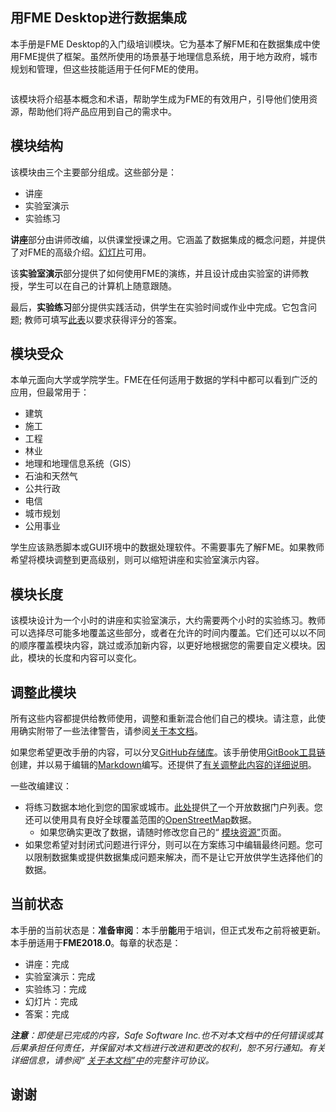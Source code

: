   <div id="readme" class="readme blob instapaper_body">
    <article class="markdown-body entry-content" itemprop="text"><h1><a id="user-content-data-integration-with-fme-desktop" class="anchor" aria-hidden="true" href="https://github.com/safesoftware/FMETraining/blob/FME-Desktop-Data-Integration-2018/README.md#data-integration-with-fme-desktop"></a><font style="vertical-align: inherit;"><font style="vertical-align: inherit;">用FME Desktop进行数据集成</font></font></h1>
<p><font style="vertical-align: inherit;"><font style="vertical-align: inherit;">本手册是FME Desktop的入门级培训模块。</font><font style="vertical-align: inherit;">它为基本了解FME和在数据集成中使用FME提供了框架。</font><font style="vertical-align: inherit;">虽然所使用的场景基于地理信息系统，用于地方政府，城市规划和管理，但这些技能适用于任何FME的使用。</font></font></p>
<p><a target="_blank" rel="noopener noreferrer" href="https://github.com/safesoftware/FMETraining/blob/FME-Desktop-Data-Integration-2018/Integration0About/Images/Img0.0.FMEAboutScreen.png"><img src="./Integration0About/Images/Img0.0.FMEAboutScreen.png" alt="" style="max-width:100%;"></a></p>
<p><font style="vertical-align: inherit;"><font style="vertical-align: inherit;">该模块将介绍基本概念和术语，帮助学生成为FME的有效用户，引导他们使用资源，帮助他们将产品应用到自己的需求中。</font></font></p>
<h2><a id="user-content-module-structure" class="anchor" aria-hidden="true" href="https://github.com/safesoftware/FMETraining/blob/FME-Desktop-Data-Integration-2018/README.md#module-structure"></a><font style="vertical-align: inherit;"><font style="vertical-align: inherit;">模块结构</font></font></h2>
<p><font style="vertical-align: inherit;"><font style="vertical-align: inherit;">该模块由三个主要部分组成。</font><font style="vertical-align: inherit;">这些部分是：</font></font></p>
<ul>
<li><font style="vertical-align: inherit;"><font style="vertical-align: inherit;">讲座</font></font></li>
<li><font style="vertical-align: inherit;"><font style="vertical-align: inherit;">实验室演示</font></font></li>
<li><font style="vertical-align: inherit;"><font style="vertical-align: inherit;">实验练习</font></font></li>
</ul>
<p><font style="vertical-align: inherit;"><font style="vertical-align: inherit;"></font></font><strong><font style="vertical-align: inherit;"><font style="vertical-align: inherit;">讲座</font></font></strong><font style="vertical-align: inherit;"><font style="vertical-align: inherit;">部分由讲师改编，以供课堂授课之用。</font><font style="vertical-align: inherit;">它涵盖了数据集成的概念问题，并提供了对FME的高级介绍。</font></font><a href="https://github.com/safesoftware/FMETraining/blob/FME-Desktop-Data-Integration-2018/fme-desktop-data-integration-slides.zip"><font style="vertical-align: inherit;"><font style="vertical-align: inherit;">幻灯片</font></font></a><font style="vertical-align: inherit;"><font style="vertical-align: inherit;">可用。</font></font></p>
<p><font style="vertical-align: inherit;"><font style="vertical-align: inherit;">该</font></font><strong><font style="vertical-align: inherit;"><font style="vertical-align: inherit;">实验室演示</font></font></strong><font style="vertical-align: inherit;"><font style="vertical-align: inherit;">部分提供了如何使用FME的演练，并且设计成由实验室的讲师教授，学生可以在自己的计算机上随意跟随。</font></font></p>
<p><font style="vertical-align: inherit;"><font style="vertical-align: inherit;">最后，</font></font><strong><font style="vertical-align: inherit;"><font style="vertical-align: inherit;">实验练习</font></font></strong><font style="vertical-align: inherit;"><font style="vertical-align: inherit;">部分提供实践活动，供学生在实验时间或作业中完成。</font><font style="vertical-align: inherit;">它包含问题; </font><font style="vertical-align: inherit;">教师可填写</font></font><a href="https://goo.gl/forms/jWeso3OY6RVe6PJG3" rel="nofollow"><font style="vertical-align: inherit;"><font style="vertical-align: inherit;">此表</font></font></a><font style="vertical-align: inherit;"><font style="vertical-align: inherit;">以要求获得评分的答案。</font></font></p>
<h2><a id="user-content-module-audience" class="anchor" aria-hidden="true" href="https://github.com/safesoftware/FMETraining/blob/FME-Desktop-Data-Integration-2018/README.md#module-audience"></a><font style="vertical-align: inherit;"><font style="vertical-align: inherit;">模块受众</font></font></h2>
<p><font style="vertical-align: inherit;"><font style="vertical-align: inherit;">本单元面向大学或学院学生。</font><font style="vertical-align: inherit;">FME在任何适用于数据的学科中都可以看到广泛的应用，但最常用于：</font></font></p>
<ul>
<li><font style="vertical-align: inherit;"><font style="vertical-align: inherit;">建筑</font></font></li>
<li><font style="vertical-align: inherit;"><font style="vertical-align: inherit;">施工</font></font></li>
<li><font style="vertical-align: inherit;"><font style="vertical-align: inherit;">工程</font></font></li>
<li><font style="vertical-align: inherit;"><font style="vertical-align: inherit;">林业</font></font></li>
<li><font style="vertical-align: inherit;"><font style="vertical-align: inherit;">地理和地理信息系统（GIS）</font></font></li>
<li><font style="vertical-align: inherit;"><font style="vertical-align: inherit;">石油和天然气</font></font></li>
<li><font style="vertical-align: inherit;"><font style="vertical-align: inherit;">公共行政</font></font></li>
<li><font style="vertical-align: inherit;"><font style="vertical-align: inherit;">电信</font></font></li>
<li><font style="vertical-align: inherit;"><font style="vertical-align: inherit;">城市规划</font></font></li>
<li><font style="vertical-align: inherit;"><font style="vertical-align: inherit;">公用事业</font></font></li>
</ul>
<p><font style="vertical-align: inherit;"><font style="vertical-align: inherit;">学生应该熟悉脚本或GUI环境中的数据处理软件。</font><font style="vertical-align: inherit;">不需要事先了解FME。</font><font style="vertical-align: inherit;">如果教师希望将模块调整到更高级别，则可以缩短讲座和实验室演示内容。</font></font></p>
<h2><a id="user-content-module-length" class="anchor" aria-hidden="true" href="https://github.com/safesoftware/FMETraining/blob/FME-Desktop-Data-Integration-2018/README.md#module-length"></a><font style="vertical-align: inherit;"><font style="vertical-align: inherit;">模块长度</font></font></h2>
<p><font style="vertical-align: inherit;"><font style="vertical-align: inherit;">该模块设计为一个小时的讲座和实验室演示，大约需要两个小时的实验练习。</font><font style="vertical-align: inherit;">教师可以选择尽可能多地覆盖这些部分，或者在允许的时间内覆盖。</font><font style="vertical-align: inherit;">它们还可以以不同的顺序覆盖模块内容，跳过或添加新内容，以更好地根据您的需要自定义模块。</font><font style="vertical-align: inherit;">因此，模块的长度和内容可以变化。</font></font></p>
<h2><a id="user-content-adapting-this-module" class="anchor" aria-hidden="true" href="https://github.com/safesoftware/FMETraining/blob/FME-Desktop-Data-Integration-2018/README.md#adapting-this-module"></a><font style="vertical-align: inherit;"><font style="vertical-align: inherit;">调整此模块</font></font></h2>
<p><font style="vertical-align: inherit;"><font style="vertical-align: inherit;">所有这些内容都提供给教师使用，调整和重新混合他们自己的模块。</font><font style="vertical-align: inherit;">请注意，此使用确实附带了一些法律警告，请参阅</font></font><a href="https://github.com/safesoftware/FMETraining/blob/FME-Desktop-Data-Integration-2018/.%5CIntegration0About%5C0.00.AboutThisDocument.md"><font style="vertical-align: inherit;"><font style="vertical-align: inherit;">关于本文档</font></font></a><font style="vertical-align: inherit;"><font style="vertical-align: inherit;">。</font></font></p>
<p><font style="vertical-align: inherit;"><font style="vertical-align: inherit;">如果您希望更改手册的内容，可以分叉</font></font><a href="https://github.com/safesoftware/FMETraining/tree/FME-Desktop-Data-Integration-2018"><font style="vertical-align: inherit;"><font style="vertical-align: inherit;">GitHub存储库</font></font></a><font style="vertical-align: inherit;"><font style="vertical-align: inherit;">。</font><font style="vertical-align: inherit;">该手册使用</font></font><a href="https://toolchain.gitbook.com/" rel="nofollow"><font style="vertical-align: inherit;"><font style="vertical-align: inherit;">GitBook工具链</font></font></a><font style="vertical-align: inherit;"><font style="vertical-align: inherit;">创建，</font><font style="vertical-align: inherit;">并以易于编辑的</font></font><a href="https://daringfireball.net/projects/markdown/" rel="nofollow"><font style="vertical-align: inherit;"><font style="vertical-align: inherit;">Markdown</font></font></a><font style="vertical-align: inherit;"><font style="vertical-align: inherit;">编写</font><font style="vertical-align: inherit;">。</font><font style="vertical-align: inherit;">还提供了</font></font><a href="https://docs.google.com/document/d/1N0XCvhYy2CP8x9qtANF0VKXAyK5GYMfaa6XPkyYcyi0/edit" rel="nofollow"><font style="vertical-align: inherit;"><font style="vertical-align: inherit;">有关调整此内容的详细说明</font></font></a><font style="vertical-align: inherit;"><font style="vertical-align: inherit;">。</font></font></p>
<p><font style="vertical-align: inherit;"><font style="vertical-align: inherit;">一些改编建议：</font></font></p>
<ul>
<li><font style="vertical-align: inherit;"><font style="vertical-align: inherit;">将练习数据本地化到您的国家或城市。</font></font><a href="https://www.opendatasoft.com/a-comprehensive-list-of-all-open-data-portals-around-the-world/" rel="nofollow"><font style="vertical-align: inherit;"><font style="vertical-align: inherit;">此处</font></font></a><font style="vertical-align: inherit;"><font style="vertical-align: inherit;">提供</font><a href="https://www.opendatasoft.com/a-comprehensive-list-of-all-open-data-portals-around-the-world/" rel="nofollow"><font style="vertical-align: inherit;">了</font></a><font style="vertical-align: inherit;">一个开放数据门户列表</font><font style="vertical-align: inherit;">。</font><font style="vertical-align: inherit;">您还可以使用</font><font style="vertical-align: inherit;">具有良好全球覆盖范围的</font></font><a href="https://www.openstreetmap.org/" rel="nofollow"><font style="vertical-align: inherit;"><font style="vertical-align: inherit;">OpenStreetMap</font></font></a><font style="vertical-align: inherit;"><font style="vertical-align: inherit;">数据。
</font></font><ul>
<li><font style="vertical-align: inherit;"><font style="vertical-align: inherit;">如果您确实更改了数据，请随时修改您自己的“ </font></font><a href="https://github.com/safesoftware/FMETraining/blob/FME-Desktop-Data-Integration-2018/.%5CIntegration0About%5C0.02.ModuleResources.md"><font style="vertical-align: inherit;"><font style="vertical-align: inherit;">模块资源”</font></font></a><font style="vertical-align: inherit;"><font style="vertical-align: inherit;">页面。</font></font></li>
</ul>
</li>
<li><font style="vertical-align: inherit;"><font style="vertical-align: inherit;">如果您希望对封闭式问题进行评分，则可以在方案练习中编辑最终问题。</font><font style="vertical-align: inherit;">您可以限制数据集或提供数据集成问题来解决，而不是让它开放供学生选择他们的数据。</font></font></li>
</ul>
<h2><a id="user-content-current-status" class="anchor" aria-hidden="true" href="https://github.com/safesoftware/FMETraining/blob/FME-Desktop-Data-Integration-2018/README.md#current-status"></a><font style="vertical-align: inherit;"><font style="vertical-align: inherit;">当前状态</font></font></h2>
<p><font style="vertical-align: inherit;"><font style="vertical-align: inherit;">本手册的当前状态是：</font></font><strong><font style="vertical-align: inherit;"><font style="vertical-align: inherit;">准备审阅</font></font></strong><font style="vertical-align: inherit;"><font style="vertical-align: inherit;">：本手册</font></font><strong><font style="vertical-align: inherit;"><font style="vertical-align: inherit;">能</font></font></strong><font style="vertical-align: inherit;"><font style="vertical-align: inherit;">用于培训，但正式发布之前将被更新。</font><font style="vertical-align: inherit;">本手册适用于</font></font><strong><font style="vertical-align: inherit;"><font style="vertical-align: inherit;">FME2018.0</font></font></strong><font style="vertical-align: inherit;"><font style="vertical-align: inherit;">。</font><font style="vertical-align: inherit;">每章的状态是：</font></font></p>
<ul>
<li><font style="vertical-align: inherit;"><font style="vertical-align: inherit;">讲座：完成</font></font></li>
<li><font style="vertical-align: inherit;"><font style="vertical-align: inherit;">实验室演示：完成</font></font></li>
<li><font style="vertical-align: inherit;"><font style="vertical-align: inherit;">实验练习：完成</font></font></li>
<li><font style="vertical-align: inherit;"><font style="vertical-align: inherit;">幻灯片：完成</font></font></li>
<li><font style="vertical-align: inherit;"><font style="vertical-align: inherit;">答案：完成</font></font></li>
</ul>
<p><em><strong><font style="vertical-align: inherit;"><font style="vertical-align: inherit;">注意</font></font></strong><font style="vertical-align: inherit;"><font style="vertical-align: inherit;">：即使是已完成的内容，Safe Software Inc.也不对本文档中的任何错误或其后果承担任何责任，并保留对本文档进行改进和更改的权利，恕不另行通知。</font><font style="vertical-align: inherit;">有关</font><font style="vertical-align: inherit;">详细信息，</font><font style="vertical-align: inherit;">请参阅“ </font></font><a href="https://github.com/safesoftware/FMETraining/blob/FME-Desktop-Data-Integration-2018/.%5CIntegration0About%5C0.00.AboutThisDocument.md"><font style="vertical-align: inherit;"><font style="vertical-align: inherit;">关于本文档”中</font></font></a><font style="vertical-align: inherit;"><font style="vertical-align: inherit;">的完整许可协议</font><font style="vertical-align: inherit;">。</font></font></em></p>
<h2><a id="user-content-thanks" class="anchor" aria-hidden="true" href="https://github.com/safesoftware/FMETraining/blob/FME-Desktop-Data-Integration-2018/README.md#thanks"></a><font style="vertical-align: inherit;"><font style="vertical-align: inherit;">谢谢</font></font></h2>

</article>
  </div>
